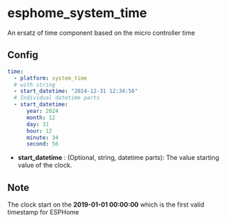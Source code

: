 # esphome_system_time
An ersatz of time component based on the micro controller time

## Config

```yaml
time:
  - platform: system_time
  # with string
  - start_datetime: "2024-12-31 12:34:56"
  # Individual datetime parts
  - start_datetime:
      year: 2024
      month: 12
      day: 31
      hour: 12
      minute: 34
      second: 56

```

* **start_datetime** : (Optional, string, datetime parts): The value starting value of the clock.

## Note

The clock start on the **2019-01-01 00:00:00** which is the first valid timestamp for ESPHome